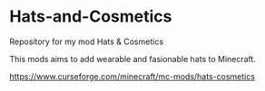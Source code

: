 # Hats-and-Cosmetics
 Repository for my mod Hats & Cosmetics
 
This mods aims to add wearable and fasionable hats to Minecraft.

https://www.curseforge.com/minecraft/mc-mods/hats-cosmetics
